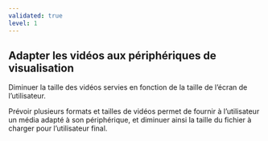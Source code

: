 ```yaml
---
validated: true
level: 1
---
```


## Adapter les vidéos aux périphériques de visualisation

Diminuer la taille des vidéos servies en fonction de la taille de l’écran de l’utilisateur.

Prévoir plusieurs formats et tailles de vidéos permet de fournir à l’utilisateur un média adapté à son périphérique, et diminuer ainsi la taille du fichier à charger pour l’utilisateur final.

